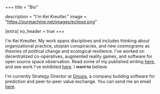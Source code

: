 +++
title = "Bio"

description = "I'm Kei Kreutler."
image = "https://ourmachine.net/images/eclipse.png"

[extra]
no_header = true
+++

	
I'm Kei Kreutler. My work spans disciplines and includes thinking about organizational practice, utopian conspiracies, and new cosmograms as theories of political change and ecological resilience. I've worked on decentralized co-operatives, augmented reality games, and software for open source space observation. Read some of my published writing [here](https://technosphere-magazine.hkw.de/p/The-Byzantine-Generalization-Problem-Subtle-Strategy-in-the-Context-of-Blockchain-Governance-8UNNcM8VShTpBGWRuob1GP), and see work I've exhibited [here](https://kei.bio). I <strike>want to</strike> believe.

I'm currently Strategy Director at [Gnosis](https://gnosis.io), a company building software for prediction and peer-to-peer value exchange. You can send me an email [here](mailto:kei+blog@ourmachine.net).